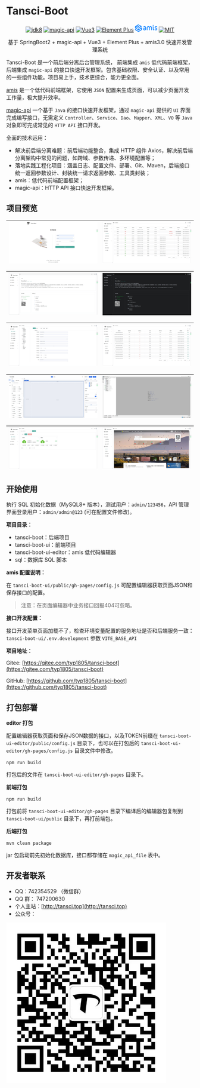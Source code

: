 # Tansci-Boot

<p align="center">
<a href="https://www.oracle.com/java/technologies/downloads/#java8"><img src="https://img.shields.io/badge/jdk-8+-green.svg" alt="jdk8"></a>
<a href="https://www.ssssssss.org/magic-api"><img src="https://www.ssssssss.org/magic-api/images/logo-magic-api.png" width="20" height="20" alt="magic-api"></a>
<a href="https://vuejs.org"><img src="https://img.shields.io/badge/-Vue-34495e?logo=vue.js" alt="Vue3"></a>
<a href="https://element-plus.gitee.io/#/zh-CN/component/changelog"><img src="https://img.shields.io/badge/element--plus-latest-blue" alt="Element Plus"></a>
<a href="https://aisuda.bce.baidu.com/amis/zh-CN/docs/index"><img src="./doc/logo_408c434.png" width="60" height="20" alt="amis"></a>
<a href="https://gitee.com/link?target=http%3A%2F%2Fwww.opensource.org%2Flicenses%2FMIT"><img src="https://img.shields.io/badge/license-MIT-brightgreen.svg" alt="MIT"></a>
</p>

<p align="center">基于 SpringBoot2 + magic-api + Vue3 + Element Plus + amis3.0 快速开发管理系统</p>

Tansci-Boot 是一个前后端分离后台管理系统， 前端集成 `amis` 低代码前端框架，后端集成 `magic-api` 的接口快速开发框架。包含基础权限、安全认证、以及常用的一些组件功能。项目易上手，技术更综合，能力更全面。

[amis](https://aisuda.bce.baidu.com/amis/zh-CN/docs/index) 是一个低代码前端框架，它使用 `JSON` 配置来生成页面，可以减少页面开发工作量，极大提升效率。

[magic-api](https://www.ssssssss.org/magic-api/) 一个基于 `Java` 的接口快速开发框架，通过 `magic-api` 提供的 `UI` 界面完成编写接口，无需定义 `Controller`、`Service`、`Dao`、`Mapper`、`XML`、`VO` 等 `Java` 对象即可完成常见的 `HTTP API` 接口开发。

全面的技术运用：

- 解决前后端分离难题：前后端功能整合，集成 HTTP 组件 Axios，解决前后端分离架构中常见的问题，如跨域、参数传递、多环境配置等；
- 落地实践工程化项目：涵盖日志、配置文件、部署、Git、Maven，后端接口统一返回参数设计、封装统一请求返回参数、工具类封装；
- amis：低代码前端配置框架； 
- magic-api：HTTP API 接口快速开发框架。 

## 项目预览

![登录](doc/login.png) | ![登录日志](doc/loginlog.png)
---|---

![首页](doc/home.png) | ![首页](doc/home-1.png)
---|---

![菜单](doc/menu.png) | ![操作日志](doc/log.png)
---|---

![amis](doc/amis.png) | ![magic-api](doc/api.png)
---|---

![页面管理](doc/LcPages.png) | ![外部链接](doc/ifarme.png)
---|---

## 开始使用

执行 SQL 初始化数据（MySQL8+ 版本），测试用户：`admin/123456`，API 管理界面登录用户：`admin/admin@123` (可在配置文件修改)。

**项目目录：**

- tansci-boot：后端项目
- tansci-boot-ui：前端项目
- tansci-boot-ui-editor：amis 低代码编辑器
- sql：数据库 SQL 脚本

**amis 配置说明：**

在 ``tansci-boot-ui/public/gh-pages/config.js`` 可配置编辑器获取页面JSON和保存接口的配置。

> 注意：在页面编辑器中业务接口回报404可忽略。

**接口开发配置：**

接口开发菜单页面加载不了，检查环境变量配置的服务地址是否和后端服务一致：``tansci-boot-ui/.env.development`` 参数 `VITE_BASE_API`

**项目地址：**

Gitee: [https://gitee.com/typ1805/tansci-boot](https://gitee.com/typ1805/tansci-boot)

GitHub: [https://github.com/typ1805/tansci-boot](https://github.com/typ1805/tansci-boot)

## 打包部署

**editor 打包**

配置编辑器获取页面和保存JSON数据的接口，以及TOKEN前缀在 `tansci-boot-ui-editor/public/config.js` 目录下，也可以在打包后的 `tansci-boot-ui-editor/gh-pages/config.js` 目录文件中修改。

```shell
npm run build
```

打包后的文件在 `tansci-boot-ui-editor/gh-pages` 目录下。

**前端打包**
```shell
npm run build
```

打包前将 `tansci-boot-ui-editor/gh-pages` 目录下编译后的编辑器包复制到 `tansci-boot-ui/public` 目录下，再打前端包。

**后端打包**

```shell
mvn clean package
```

jar 包启动前先初始化数据库，接口都存储在 `magic_api_file` 表中。

## 开发者联系

- QQ：742354529 （微信群）
- QQ 群： 747200630
- 个人主站：[http://tansci.top](http://tansci.top)
- 公众号：
  
![个人公众号](doc/gzh.jpg)